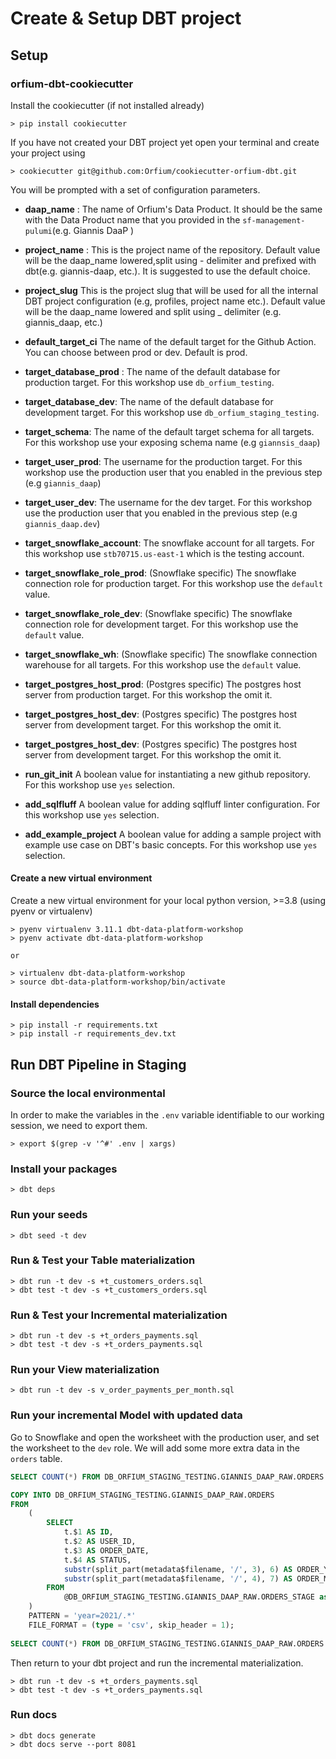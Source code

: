 # Create & Setup DBT project
## Setup

### orfium-dbt-cookiecutter
Install the cookiecutter (if not installed already)
```shell
> pip install cookiecutter
```
If you have not created your DBT project yet open your terminal and create your project using
```shell
> cookiecutter git@github.com:Orfium/cookiecutter-orfium-dbt.git
```
You will be prompted with a set of configuration parameters. 
* **daap_name** : The name of Orfium's Data Product. It should be the same with the Data Product name that you provided in the `sf-management-pulumi`(e.g. Giannis DaaP )
* **project_name** : This is the project name of the repository. Default value will be the daap_name lowered,split using - delimiter and prefixed with dbt(e.g. giannis-daap, etc.). It is suggested to use the default choice.
* **project_slug** This is the project slug that will be used for all the internal DBT project configuration (e.g, profiles, project name etc.). Default value will be the daap_name lowered and split using _ delimiter (e.g. giannis_daap, etc.)
* **default_target_ci** The name of the default target for the Github Action. You can choose between prod or dev. Default is prod.
* **target_database_prod** : The name of the default database for production target. For this workshop use `db_orfium_testing`.
* **target_database_dev**: The name of the default database for development target. For this workshop use `db_orfium_staging_testing`.
* **target_schema**: The name of the default target schema for all targets. For this workshop use your exposing schema name (e.g `giannsis_daap`)
* **target_user_prod**: The username for the production target. For this workshop use the production user that you enabled in the previous step (e.g `giannis_daap`)
* **target_user_dev**: The username for the dev target. For this workshop use the production user that you enabled in the previous step (e.g `giannis_daap.dev`)
* **target_snowflake_account**: The snowflake account for all targets. For this workshop use `stb70715.us-east-1`  which is the testing account.
* **target_snowflake_role_prod**: (Snowflake specific) The snowflake connection role for production target. For this workshop use the `default` value.
* **target_snowflake_role_dev**: (Snowflake specific) The snowflake connection role for development target. For this workshop use the `default` value.
* **target_snowflake_wh**: (Snowflake specific) The snowflake connection warehouse for all targets. For this workshop use the `default` value.
* **target_postgres_host_prod**: (Postgres specific) The postgres host server from production target. For this workshop the omit it.
* **target_postgres_host_dev**: (Postgres specific) The postgres host server from development target. For this workshop the omit it.
* **target_postgres_host_dev**: (Postgres specific) The postgres host server from development target. For this workshop the omit it.

* **run_git_init** A boolean value for instantiating a new github repository. For this workshop use `yes` selection.
* **add_sqlfluff** A boolean value for adding sqlfluff linter configuration. For this workshop use `yes` selection.
* **add_example_project** A boolean value for adding a sample project with example use case on DBT's basic concepts. For this workshop use `yes` selection.

#### Create a new virtual environment
Create a new virtual environment for your local python version, >=3.8 (using pyenv or virtualenv)
```shell
> pyenv virtualenv 3.11.1 dbt-data-platform-workshop
> pyenv activate dbt-data-platform-workshop

or

> virtualenv dbt-data-platform-workshop
> source dbt-data-platform-workshop/bin/activate 
```

#### Install dependencies
```shell
> pip install -r requirements.txt
> pip install -r requirements_dev.txt
```

## Run DBT Pipeline in Staging
### Source the local environmental
In order to make the variables in the `.env` variable identifiable to our working session,
we need to export them.
```shell
> export $(grep -v '^#' .env | xargs)
```
### Install your packages
```shell
> dbt deps
```

### Run your seeds
```shell
> dbt seed -t dev
```

### Run & Test your Table materialization
```shell
> dbt run -t dev -s +t_customers_orders.sql
> dbt test -t dev -s +t_customers_orders.sql
```

### Run & Test your Incremental materialization
```shell
> dbt run -t dev -s +t_orders_payments.sql
> dbt test -t dev -s +t_orders_payments.sql
```

### Run your View materialization
```shell
> dbt run -t dev -s v_order_payments_per_month.sql
```

### Run your incremental Model with updated data
Go to Snowflake and open the worksheet with the production user, and set the worksheet to the `dev` role.
We will add some more extra data in the `orders` table. 
```sql
SELECT COUNT(*) FROM DB_ORFIUM_STAGING_TESTING.GIANNIS_DAAP_RAW.ORDERS

COPY INTO DB_ORFIUM_STAGING_TESTING.GIANNIS_DAAP_RAW.ORDERS
FROM
    (
        SELECT
            t.$1 AS ID,
            t.$2 AS USER_ID,
            t.$3 AS ORDER_DATE,
            t.$4 AS STATUS,
            substr(split_part(metadata$filename, '/', 3), 6) AS ORDER_YEAR,
            substr(split_part(metadata$filename, '/', 4), 7) AS ORDER_MONTH
        FROM
            @DB_ORFIUM_STAGING_TESTING.GIANNIS_DAAP_RAW.ORDERS_STAGE as t
    ) 
    PATTERN = 'year=2021/.*'
    FILE_FORMAT = (type = 'csv', skip_header = 1);
    
SELECT COUNT(*) FROM DB_ORFIUM_STAGING_TESTING.GIANNIS_DAAP_RAW.ORDERS
```

Then return to your dbt project and run the incremental materialization.
```shell
> dbt run -t dev -s +t_orders_payments.sql
> dbt test -t dev -s +t_orders_payments.sql
```

### Run docs 
```shell
> dbt docs generate
> dbt docs serve --port 8081
```